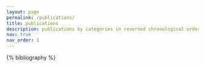 ```yaml
---
layout: page
permalink: /publications/
title: publications
description: publications by categories in reversed chronological order. generated by jekyll-scholar.  Or you can find my \href{https://scholar.google.com/citations?user=woNeHtgAAAAJ}{Google Scholar profile} here.
nav: true
nav_order: 1
---
```


<!-- _pages/publications.md -->
<div class="publications">

{% bibliography %}

</div>
